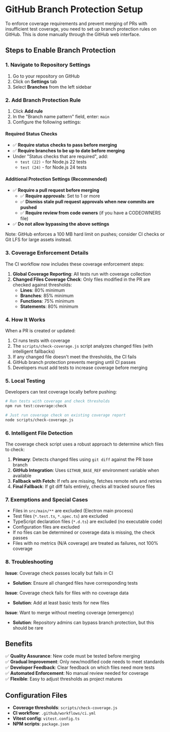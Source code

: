 # GitHub Branch Protection Setup

To enforce coverage requirements and prevent merging of PRs with insufficient test coverage, you need to set up branch protection rules on GitHub. This is done manually through the GitHub web interface.

## Steps to Enable Branch Protection

### 1. Navigate to Repository Settings

1. Go to your repository on GitHub
2. Click on __Settings__ tab
3. Select __Branches__ from the left sidebar

### 2. Add Branch Protection Rule

1. Click __Add rule__
2. In the "Branch name pattern" field, enter: `main`
3. Configure the following settings:

#### Required Status Checks

- ✅ __Require status checks to pass before merging__
- ✅ __Require branches to be up to date before merging__
- Under "Status checks that are required", add:
  - `test (22)` - for Node.js 22 tests
  - `test (24)` - for Node.js 24 tests

#### Additional Protection Settings (Recommended)

- ✅ __Require a pull request before merging__
  - ✅ __Require approvals__: Set to 1 or more
  - ✅ __Dismiss stale pull request approvals when new commits are pushed__
  - ✅ __Require review from code owners__ (if you have a CODEOWNERS file)
- ✅ __Do not allow bypassing the above settings__

Note: GitHub enforces a 100 MB hard limit on pushes; consider CI checks or Git LFS for large assets instead.

### 3. Coverage Enforcement Details

The CI workflow now includes these coverage enforcement steps:

1. __Global Coverage Reporting__: All tests run with coverage collection
2. __Changed Files Coverage Check__: Only files modified in the PR are checked against thresholds:
   - __Lines__: 80% minimum
   - __Branches__: 85% minimum  
   - __Functions__: 75% minimum
   - __Statements__: 80% minimum

### 4. How It Works

When a PR is created or updated:

1. CI runs tests with coverage
2. The `scripts/check-coverage.js` script analyzes changed files (with intelligent fallbacks)
3. If any changed file doesn't meet the thresholds, the CI fails
4. GitHub branch protection prevents merging until CI passes
5. Developers must add tests to increase coverage before merging

### 5. Local Testing

Developers can test coverage locally before pushing:

```bash
# Run tests with coverage and check thresholds
npm run test:coverage:check

# Just run coverage check on existing coverage report
node scripts/check-coverage.js
```

### 6. Intelligent File Detection

The coverage check script uses a robust approach to determine which files to check:

1. __Primary__: Detects changed files using `git diff` against the PR base branch
2. __GitHub Integration__: Uses `GITHUB_BASE_REF` environment variable when available
3. __Fallback with Fetch__: If refs are missing, fetches remote refs and retries
4. __Final Fallback__: If git diff fails entirely, checks all tracked source files

### 7. Exemptions and Special Cases

- Files in `src/main/**` are excluded (Electron main process)
- Test files (`*.test.ts`, `*.spec.ts`) are excluded  
- TypeScript declaration files (`*.d.ts`) are excluded (no executable code)
- Configuration files are excluded
- If no files can be determined or coverage data is missing, the check passes
- Files with no metrics (N/A coverage) are treated as failures, not 100% coverage

### 8. Troubleshooting

__Issue__: Coverage check passes locally but fails in CI

- __Solution__: Ensure all changed files have corresponding tests

__Issue__: Coverage check fails for files with no coverage data

- __Solution__: Add at least basic tests for new files

__Issue__: Want to merge without meeting coverage (emergency)

- __Solution__: Repository admins can bypass branch protection, but this should be rare

## Benefits

✅ __Quality Assurance__: New code must be tested before merging  
✅ __Gradual Improvement__: Only new/modified code needs to meet standards  
✅ __Developer Feedback__: Clear feedback on which files need more tests  
✅ __Automated Enforcement__: No manual review needed for coverage  
✅ __Flexible__: Easy to adjust thresholds as project matures  

## Configuration Files

- __Coverage thresholds__: `scripts/check-coverage.js`
- __CI workflow__: `.github/workflows/ci.yml`
- __Vitest config__: `vitest.config.ts`
- __NPM scripts__: `package.json`

